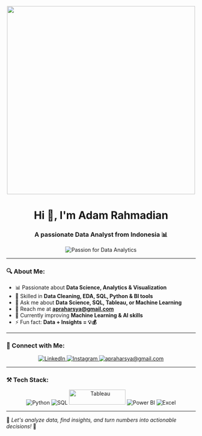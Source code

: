 <p align="center">
  <img src="https://media.giphy.com/media/l46Cy1rHbQ92uuLXa/giphy.gif" width="500"/>
</p>

<h1 align="center">Hi 👋, I'm Adam Rahmadian</h1>
<h3 align="center">A passionate Data Analyst from Indonesia 📊</h3>

<p align="center">
  <img src="https://img.shields.io/badge/Data%20Analytics-Passion-blue" alt="Passion for Data Analytics">
</p>

---

### 🔍 About Me:
- 📊 Passionate about **Data Science, Analytics & Visualization**
- 🔎 Skilled in **Data Cleaning, EDA, SQL, Python & BI tools**
- 💬 Ask me about **Data Science, SQL, Tableau, or Machine Learning**
- 📧 Reach me at **[apraharsya@gmail.com](mailto:apraharsya@gmail.com)**
- 🌱 Currently improving **Machine Learning & AI skills**
- ⚡ Fun fact: **Data + Insights = 💡💰**

---

### 🚀 Connect with Me:
<p align="center">
  <a href="https://linkedin.com/in/adampraharsya" target="[https://www.linkedin.com/in/adam-praharsya](https://www.linkedin.com/in/adam-praharsya/)">
    <img src="https://img.shields.io/badge/LinkedIn-0077B5?style=for-the-badge&logo=linkedin&logoColor=white" alt="LinkedIn">
  </a>
  <a href="https://instagram.com/adam.rahmadian" target="https://www.instagram.com/adam.rahmadian/">
    <img src="https://img.shields.io/badge/Instagram-E4405F?style=for-the-badge&logo=instagram&logoColor=white" alt="Instagram">
  </a>
  <a href="mailto:apraharsya@gmail.com">
    <img src="https://img.shields.io/badge/Email-D14836?style=for-the-badge&logo=gmail&logoColor=white" alt="apraharsya@gmail.com">
  </a>
</p>

---

### ⚒️ Tech Stack:
<p align="center">
  <img src="https://img.shields.io/badge/Python-3776AB?style=for-the-badge&logo=python&logoColor=white" alt="Python">
  <img src="https://img.shields.io/badge/SQL-4479A1?style=for-the-badge&logo=mysql&logoColor=white" alt="SQL">
  <img src="https://upload.wikimedia.org/wikipedia/commons/4/4b/Tableau_Logo.png" alt="Tableau" width="150" height="40">
  <img src="https://img.shields.io/badge/Power%20BI-F2C811?style=for-the-badge&logo=powerbi&logoColor=black" alt="Power BI">
  <img src="https://img.shields.io/badge/Excel-217346?style=for-the-badge&logo=microsoft-excel&logoColor=white" alt="Excel">
</p>

---

🌟 _Let's analyze data, find insights, and turn numbers into actionable decisions!_ 🚀
